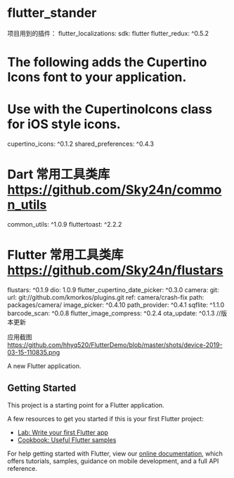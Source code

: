 # flutter_stander

项目用到的插件：
 flutter_localizations:
    sdk: flutter
  flutter_redux: ^0.5.2
  # The following adds the Cupertino Icons font to your application.
  # Use with the CupertinoIcons class for iOS style icons.
  cupertino_icons: ^0.1.2
  shared_preferences: ^0.4.3
 # Dart 常用工具类库 https://github.com/Sky24n/common_utils
  common_utils: ^1.0.9
  fluttertoast: ^2.2.2
   # Flutter 常用工具类库 https://github.com/Sky24n/flustars
  flustars: ^0.1.9
  dio: 1.0.9
  flutter_cupertino_date_picker: ^0.3.0
  camera:
      git:
       url: git://github.com/kmorkos/plugins.git
       ref: camera/crash-fix
       path: packages/camera/
  image_picker: ^0.4.10
  path_provider: ^0.4.1
  sqflite: ^1.1.0
  barcode_scan: ^0.0.8
  flutter_image_compress: ^0.2.4
  ota_update: ^0.1.3 //版本更新

应用截图
https://github.com/hhyq520/FlutterDemo/blob/master/shots/device-2019-03-15-110835.png

A new Flutter application.

## Getting Started

This project is a starting point for a Flutter application.

A few resources to get you started if this is your first Flutter project:

- [Lab: Write your first Flutter app](https://flutter.io/docs/get-started/codelab)
- [Cookbook: Useful Flutter samples](https://flutter.io/docs/cookbook)

For help getting started with Flutter, view our 
[online documentation](https://flutter.io/docs), which offers tutorials, 
samples, guidance on mobile development, and a full API reference.
